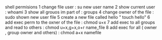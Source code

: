 shell permisions
1  change file user :  su new user name
2 show current user : whoami
3 show all grouos im part of : groups
4 change owner of the file : sudo shown new user  file
5 create a new file called hello " touch hello" 
6 add exec perm to the oxner of the file : chmod u+x
7 add exec to all groups and read to others : chmod u+x,g+x,o+r name_file
8 add exec for all ( owner , group owner and others) : chmod a+x namefile
